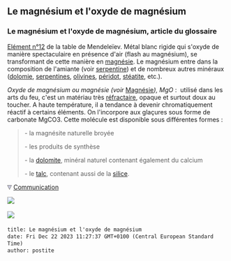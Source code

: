 ## Le magnésium et l'oxyde de magnésium
### Le magnésium et l'oxyde de magnésium, article du glossaire
 [Elément n°12](annexe1.html#mg) de la table de Mendeleïev. Métal blanc rigide qui s'oxyde de manière spectaculaire en présence d'air (flash au magnésium), se transformant de cette manière en [magnésie](magnesie.html). Le magnésium entre dans la composition de l'amiante (voir [serpentine](serpentine.html)) et de nombreux autres minéraux ([dolomie](dolomite.html), [serpentines](serpentine.html), [olivines](olivine.html), [péridot](peridot.html), [stéatite](steatite.html), etc.).

_Oxyde de magnésium ou magnésie (voir_ [Magnésie](magnesium.html#magnesie)_), MgO_ :  utilisé dans les arts du feu, c'est un matériau très [réfractaire](refractaire.html), opaque et surtout doux au toucher. A haute température, il a tendance à devenir chromatiquement réactif à certains éléments. On l'incorpore aux glaçures sous forme de carbonate MgCO3. Cette molécule est disponible sous différentes formes :

> \- la magnésite naturelle broyée
> 
> \- les produits de synthèse
> 
> \- la [dolomite](dolomite.html), minéral naturel contenant également du calcium
> 
> \- le [talc](t.html), contenant aussi de la [silice](silice.html).



![](images/flechebas.gif) [Communication](http://www.artrealite.com/annonceurs.htm) 

[![](https://cbonvin.fr/sites/regie.artrealite.com/visuels/campagne1.png)](index-2.html#20131014)

![](https://cbonvin.fr/sites/regie.artrealite.com/visuels/campagne2.png)
```
title: Le magnésium et l'oxyde de magnésium
date: Fri Dec 22 2023 11:27:37 GMT+0100 (Central European Standard Time)
author: postite
```

